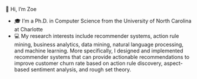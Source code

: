  👋 Hi, I’m Zoe
- 🎓 I’m a Ph.D. in Computer Science from the University of North Carolina at Charlotte
- 💻 My research interests include recommender systems, action rule mining, business analytics, data mining, natural language processing, and machine learning. More specifically, I designed and implemented recommender systems that can provide actionable recommendations to improve customer churn rate based on action rule discovery, aspect-based sentiment analysis, and rough set theory. 
<!-- - 🎨 I like painting -->
<!-- - 📫 How to reach me ... -->

<!---
zoeduan/zoeduan is a ✨ special ✨ repository because its `README.md` (this file) appears on your GitHub profile.
You can click the Preview link to take a look at your changes.
--->
